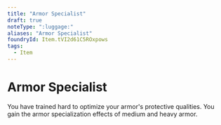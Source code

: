 ```yaml
---
title: "Armor Specialist"
draft: true
noteType: ":luggage:"
aliases: "Armor Specialist"
foundryId: Item.tVI2d61C5ROxpows
tags:
  - Item
---
```


# Armor Specialist

You have trained hard to optimize your armor's protective qualities. You gain the armor specialization effects of medium and heavy armor.
